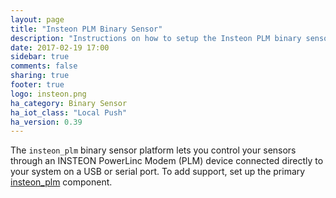 ```yaml
---
layout: page
title: "Insteon PLM Binary Sensor"
description: "Instructions on how to setup the Insteon PLM binary sensors locally within Home Assistant."
date: 2017-02-19 17:00
sidebar: true
comments: false
sharing: true
footer: true
logo: insteon.png
ha_category: Binary Sensor
ha_iot_class: "Local Push"
ha_version: 0.39
---
```


The `insteon_plm` binary sensor platform lets you control your sensors through 
an INSTEON PowerLinc Modem (PLM) device connected directly to your system on a
USB or serial port.  To add support, set up the primary [insteon_plm]
component.

[insteon_plm]: /components/insteon_plm/

